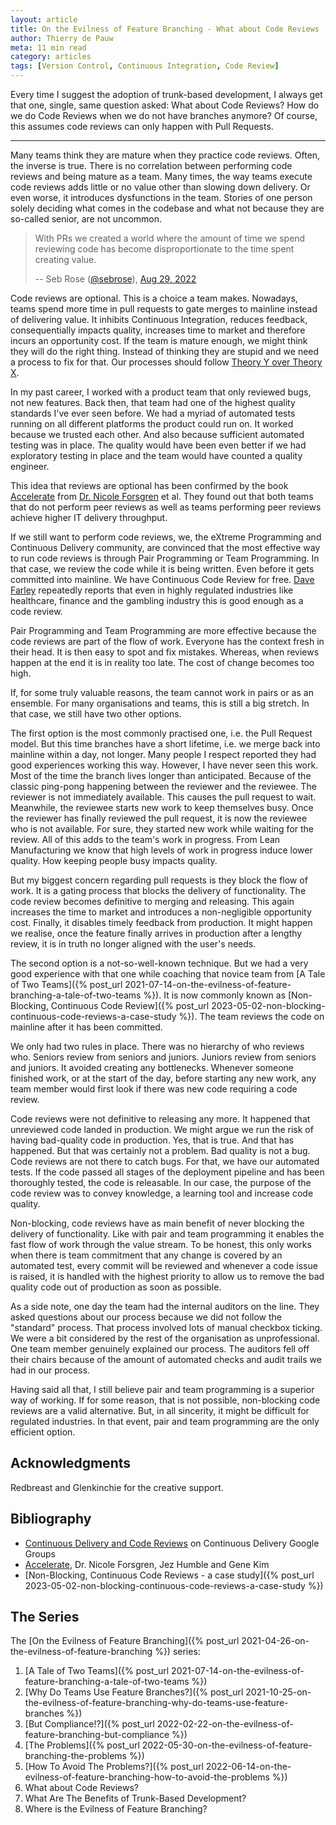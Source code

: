 ```yaml
---
layout: article
title: On the Evilness of Feature Branching - What about Code Reviews
author: Thierry de Pauw
meta: 11 min read
category: articles
tags: [Version Control, Continuous Integration, Code Review]
---
```


Every time I suggest the adoption of trunk-based development, I always get that one, single, same question asked: What about Code Reviews? How do we do Code Reviews when we do not have branches anymore? Of course, this assumes code reviews can only happen with Pull Requests.

---

Many teams think they are mature when they practice code reviews. Often, the inverse is true. There is no correlation between performing code reviews and being mature as a team. Many times, the way teams execute code reviews adds little or no value other than slowing down delivery. Or even worse, it introduces dysfunctions in the team. Stories of one person solely deciding what comes in the codebase and what not because they are so-called senior, are not uncommon.

> With PRs we created a world where the amount of time we spend reviewing code has become disproportionate to the time spent creating value.
>
> -- Seb Rose ([@sebrose](https://twitter.com/sebrose)), [Aug 29, 2022](https://twitter.com/tdpauw/status/1564280563195953152)

Code reviews are optional. This is a choice a team makes. Nowadays, teams spend more time in pull requests to gate merges to mainline instead of delivering value. It inhibits Continuous Integration, reduces feedback, consequentially impacts quality, increases time to market and therefore incurs an opportunity cost. If the team is mature enough, we might think they will do the right thing. Instead of thinking they are stupid and we need a process to fix for that. Our processes should follow [Theory Y over Theory X](https://en.wikipedia.org/wiki/Theory_X_and_Theory_Y).

In my past career, I worked with a product team that only reviewed bugs, not new features. Back then, that team had one of the highest quality standards I've ever seen before. We had a myriad of automated tests running on all different platforms the product could run on. It worked because we trusted each other. And also because sufficient automated testing was in place. The quality would have been even better if we had exploratory testing in place and the team would have counted a quality engineer.

This idea that reviews are optional has been confirmed by the book [Accelerate](https://www.goodreads.com/book/show/35747076-accelerate) from [Dr. Nicole Forsgren](https://www.linkedin.com/in/nicolefv/) et al. They found out that both teams that do not perform peer reviews as well as teams performing peer reviews achieve higher IT delivery throughput.

If we still want to perform code reviews, we, the eXtreme Programming and Continuous Delivery community, are convinced that the most effective way to run code reviews is through Pair Programming or Team Programming. In that case, we review the code while it is being written. Even before it gets committed into mainline. We have Continuous Code Review for free. [Dave Farley](https://www.linkedin.com/in/dave-farley-a67927/) repeatedly reports that even in highly regulated industries like healthcare, finance and the gambling industry this is good enough as a code review.

Pair Programming and Team Programming are more effective because the code reviews are part of the flow of work. Everyone has the context fresh in their head. It is then easy to spot and fix mistakes. Whereas, when reviews happen at the end it is in reality too late. The cost of change becomes too high.

If, for some truly valuable reasons, the team cannot work in pairs or as an ensemble. For many organisations and teams, this is still a big stretch. In that case, we still have two other options.

The first option is the most commonly practised one, i.e. the Pull Request model. But this time branches have a short lifetime, i.e. we merge back into mainline within a day, not longer. Many people I respect reported they had good experiences working this way. However, I have never seen this work. Most of the time the branch lives longer than anticipated. Because of the classic ping-pong happening between the reviewer and the reviewee. The reviewer is not immediately available. This causes the pull request to wait. Meanwhile, the reviewee starts new work to keep themselves busy. Once the reviewer has finally reviewed the pull request, it is now the reviewee who is not available. For sure, they started new work while waiting for the review. All of this adds to the team's work in progress. From Lean Manufacturing we know that high levels of work in progress induce lower quality. How keeping people busy impacts quality.

But my biggest concern regarding pull requests is they block the flow of work. It is a gating process that blocks the delivery of functionality. The code review becomes definitive to merging and releasing. This again increases the time to market and introduces a non-negligible opportunity cost. Finally, it disables timely feedback from production. It might happen we realise, once the feature finally arrives in production after a lengthy review, it is in truth no longer aligned with the user's needs.

The second option is a not-so-well-known technique. But we had a very good experience with that one while coaching that novice team from [A Tale of Two Teams]({% post_url 2021-07-14-on-the-evilness-of-feature-branching-a-tale-of-two-teams %}). It is now commonly known as [Non-Blocking, Continuous Code Review]({% post_url 2023-05-02-non-blocking-continuous-code-reviews-a-case-study %}). The team reviews the code on mainline after it has been committed.

We only had two rules in place. There was no hierarchy of who reviews who. Seniors review from seniors and juniors. Juniors review from seniors and juniors. It avoided creating any bottlenecks. Whenever someone finished work, or at the start of the day, before starting any new work, any team member would first look if there was new code requiring a code review.

Code reviews were not definitive to releasing any more. It happened that unreviewed code landed in production. We might argue we run the risk of having bad-quality code in production. Yes, that is true. And that has happened. But that was certainly not a problem. Bad quality is not a bug. Code reviews are not there to catch bugs. For that, we have our automated tests. If the code passed all stages of the deployment pipeline and has been thoroughly tested, the code is releasable. In our case, the purpose of the code review was to convey knowledge, a learning tool and increase code quality.

Non-blocking, code reviews have as main benefit of never blocking the delivery of functionality. Like with pair and team programming it enables the fast flow of work through the value stream. To be honest, this only works when there is team commitment that any change is covered by an automated test, every commit will be reviewed and whenever a code issue is raised, it is handled with the highest priority to allow us to remove the bad quality code out of production as soon as possible.

As a side note, one day the team had the internal auditors on the line. They asked questions about our process because we did not follow the "standard" process. That process involved lots of manual checkbox ticking. We were a bit considered by the rest of the organisation as unprofessional. One team member genuinely explained our process. The auditors fell off their chairs because of the amount of automated checks and audit trails we had in our process.

Having said all that, I still believe pair and team programming is a superior way of working. If for some reason, that is not possible, non-blocking code reviews are a valid alternative. But, in all sincerity, it might be difficult for regulated industries. In that event, pair and team programming are the only efficient option.

## Acknowledgments

Redbreast and Glenkinchie for the creative support.

## Bibliography

- [Continuous Delivery and Code Reviews](https://groups.google.com/g/continuousdelivery/c/LIJ1nva9Oas/m/jv5Tt01IfZYJ) on Continuous Delivery Google Groups
- [Accelerate](https://www.goodreads.com/book/show/35747076-accelerate), Dr. Nicole Forsgren, Jez Humble and Gene Kim
- [Non-Blocking, Continuous Code Reviews - a case study]({% post_url 2023-05-02-non-blocking-continuous-code-reviews-a-case-study %})

## The Series

The [On the Evilness of Feature Branching]({% post_url 2021-04-26-on-the-evilness-of-feature-branching %}) series:

1. [A Tale of Two Teams]({% post_url 2021-07-14-on-the-evilness-of-feature-branching-a-tale-of-two-teams %})
2. [Why Do Teams Use Feature Branches?]({% post_url 2021-10-25-on-the-evilness-of-feature-branching-why-do-teams-use-feature-branches %})
3. [But Compliance!?]({% post_url 2022-02-22-on-the-evilness-of-feature-branching-but-compliance %})
4. [The Problems]({% post_url 2022-05-30-on-the-evilness-of-feature-branching-the-problems %})
5. [How To Avoid The Problems?]({% post_url 2022-06-14-on-the-evilness-of-feature-branching-how-to-avoid-the-problems %})
6. What about Code Reviews?
7. What Are The Benefits of Trunk-Based Development?
8. Where is the Evilness of Feature Branching?
